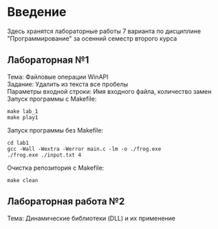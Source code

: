 # Введение

Здесь хранятся лабораторные работы 7 варианта по дисциплине "Программирование" за осенний семестр второго курса  

## Лабораторная №1

Тема: Файловые операции WinAPI  
Задание: Удалить из текста все пробелы  
Параметры входной строки: Имя входного файла, количество замен  
Запуск программы c Makefile: 
```  
make lab_1 
make play1
```  

Запуск программы без Makefile:  
```
cd lab1  
gcc -Wall -Wextra -Werror main.c -lm -o ./frog.exe
./frog.exe ./input.txt 4
```  

Очистка репозитория с Makefile:  
```
make clean  
```  

## Лабораторная работа №2

Тема: Динамические библиотеки (DLL) и их применение  